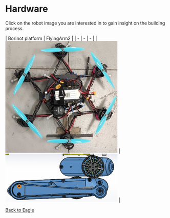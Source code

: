 # Hardware

Click on the robot image you are interested in to gain insight on the building process.

| Borinot platform | FlyingArm2 |
| -  | - | - |
| <a href="/eagle/hardware/borinot/README.md"><img src="/img/borinot.jpg" width="350"></a> | <a href="/eagle/hardware/borinot/README.md"><img src="/img/flying_arm_2.png" width="350"></a> |

[Back to Eagle](../README.md)